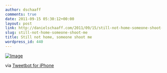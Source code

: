 ```yaml
---
author: dschaaff
comments: true
date: 2011-09-15 05:30:12+00:00
layout: post
link: http://danielschaaff.com/2011/09/15/still-not-home-someone-shoot-me/
slug: still-not-home-someone-shoot-me
title: Still not home, someone shoot me
wordpress_id: 440
---
```


[![Image](http://posterous.com/getfile/files.posterous.com/danielschaaff/JkqwGrewzfeeGlegkxuwzaGfkmcgFiqzxupaEihCIiHxgmiGlhhcgqlsnrtg/image.jpg.scaled500.jpg)](http://posterous.com/getfile/files.posterous.com/danielschaaff/JkqwGrewzfeeGlegkxuwzaGfkmcgFiqzxupaEihCIiHxgmiGlhhcgqlsnrtg/image.jpg.scaled1000.jpg)

  

via [Tweetbot for iPhone](http://tapbots.com/tweetbot)
